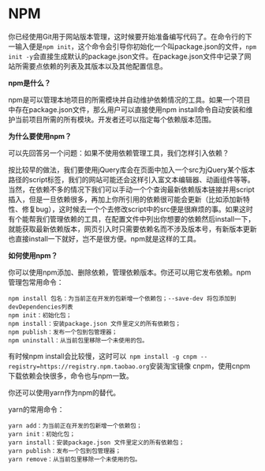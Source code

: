 # NPM

你已经使用Git用于网站版本管理，这时候要开始准备编写代码了。在命令行的下一输入便是`npm init`，这个命令会引导你初始化一个叫package.json的文件，`npm init -y`会直接生成默认的package.json文件。在package.json文件中记录了网站所需要点依赖的列表及其版本以及其他配置信息。

**npm是什么？**

npm是可以管理本地项目的所需模块并自动维护依赖情况的工具。如果一个项目中存在package.json文件，那么用户可以直接使用npm install命令自动安装和维护当前项目所需的所有模块。开发者还可以指定每个依赖版本范围。

**为什么要使用npm？**

可以先回答另一个问题：如果不使用依赖管理工具，我们怎样引入依赖？

按比较早的做法，我们要使用jQuery库会在页面中加入一个src为jQuery某个版本路径的script标签，我们的网站可能还会这样引入富文本编辑器、动画组件等等。当然，在依赖不多的情况下我们可以手动一个个查询最新依赖版本链接并用script插入，但是一旦依赖很多，再加上你所引用的依赖很可能会更新（比如添加新特性、修复bug），这时候去一个个去修改script中的src便是很麻烦的事。如果这时有个能帮我们管理依赖的工具，在配置文件中列出你想要的依赖然后install一下，就能获取最新依赖版本，网页引入时只需要依赖名而不涉及版本号，有新版本更新也直接install一下就好，岂不是很方便。npm就是这样的工具。

**如何使用npm？**

你可以使用npm添加、删除依赖，管理依赖版本。你还可以用它发布依赖。npm管理包常用命令：

```
npm install 包名：为当前正在开发的包新增一个依赖包；--save-dev 将包添加到devDependencies列表
npm init：初始化包；
npm install：安装package.json 文件里定义的所有依赖包；
npm publish：发布一个包到包管理器；
npm uninstall：从当前包里移除一个未使用的包。
```
有时候npm install会比较慢，这时可以` npm install -g cnpm --registry=https://registry.npm.taobao.org`安装淘宝镜像 cnpm，使用cnpm下载依赖会快很多，命令也与npm一致。

你还可以使用yarn作为npm的替代。

yarn的常用命令：

```
yarn add：为当前正在开发的包新增一个依赖包；
yarn init：初始化包；
yarn install：安装package.json 文件里定义的所有依赖包；
yarn publish：发布一个包到包管理器；
yarn remove：从当前包里移除一个未使用的包。
```